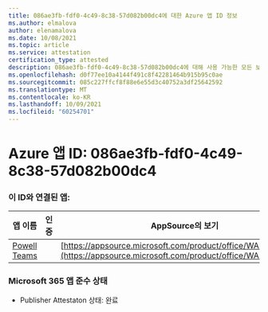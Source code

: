```yaml
---
title: 086ae3fb-fdf0-4c49-8c38-57d082b00dc4에 대한 Azure 앱 ID 정보
ms.author: elmalova
author: elenamalova
ms.date: 10/08/2021
ms.topic: article
ms.service: attestation
certification_type: attested
description: 086ae3fb-fdf0-4c49-8c38-57d082b00dc4에 대해 사용 가능한 모든 보안 및 규정 준수 정보입니다.
ms.openlocfilehash: d0f77ee10a4144f491c8f42281464b915b95c0ae
ms.sourcegitcommit: 085c227ffcf8f88e6e55d3c40752a3df25642592
ms.translationtype: MT
ms.contentlocale: ko-KR
ms.lasthandoff: 10/09/2021
ms.locfileid: "60254701"
---
```

# <a name="azure-app-id-086ae3fb-fdf0-4c49-8c38-57d082b00dc4"></a>Azure 앱 ID: 086ae3fb-fdf0-4c49-8c38-57d082b00dc4


### <a name="apps-associated-with-this-id"></a>이 ID와 연결된 앱:
| **앱 이름** | **인증** | **AppSource의 보기** |
|--------------|---------------|-----------------------|
| [Powell Teams](https://docs.microsoft.com/microsoft-365-app-certification/forward/WA200001585) |  | [https://appsource.microsoft.com/product/office/WA200001585](https://appsource.microsoft.com/product/office/WA200001585) |

### <a name="microsoft-365-app-compliance-status"></a>Microsoft 365 앱 준수 상태
- Publisher Attestaton 상태: 완료
